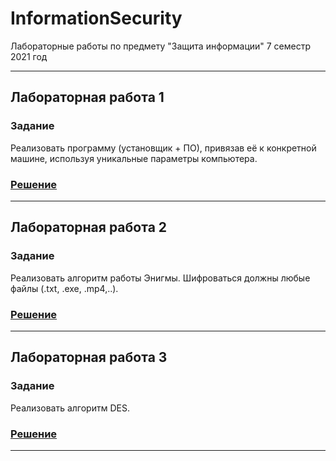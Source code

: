 # InformationSecurity
Лабораторные работы по предмету "Защита информации" 7 семестр 2021 год

---
## Лабораторная работа 1
### Задание
Реализовать программу (установщик + ПО), привязав её к конкретной машине, используя уникальные параметры компьютера.
### [Решение](https://github.com/Bryanskaya/InformationSecurity/tree/main/lab01)

---
## Лабораторная работа 2
### Задание
Реализовать алгоритм работы Энигмы. Шифроваться должны любые файлы (.txt, .exe, .mp4,..).
### [Решение](https://github.com/Bryanskaya/InformationSecurity/tree/main/lab02/lab02/lab02)

---
## Лабораторная работа 3
### Задание
Реализовать алгоритм DES.
### [Решение](https://github.com/Bryanskaya/InformationSecurity/tree/main/lab03/lab03)

---
